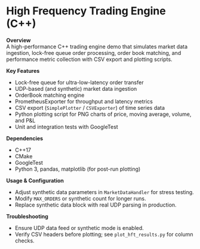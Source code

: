 # High Frequency Trading Engine (C++)

**Overview**  
A high-performance C++ trading engine demo that simulates market data ingestion, lock-free queue order processing, order book matching, and performance metric collection with CSV export and plotting scripts.

**Key Features**  
- Lock-free queue for ultra-low-latency order transfer  
- UDP-based (and synthetic) market data ingestion  
- OrderBook matching engine  
- PrometheusExporter for throughput and latency metrics  
- CSV export (`SimplePlotter` / `CSVExporter`) of time series data  
- Python plotting script for PNG charts of price, moving average, volume, and P&L  
- Unit and integration tests with GoogleTest  

**Dependencies**  
- C++17  
- CMake  
- GoogleTest  
- Python 3, pandas, matplotlib (for post-run plotting)

**Usage & Configuration**  
- Adjust synthetic data parameters in `MarketDataHandler` for stress testing.  
- Modify `MAX_ORDERS` or synthetic count for longer runs.  
- Replace synthetic data block with real UDP parsing in production.

**Troubleshooting**  
- Ensure UDP data feed or synthetic mode is enabled.  
- Verify CSV headers before plotting; see `plot_hft_results.py` for column checks.  
